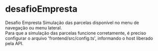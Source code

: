 # desafioEmpresta
Desafio Empresta
Simulação das parcelas disponível no menu de navegação ou menu lateral. <br>
Para que a simulação das parcelas funcione corretamente, é preciso configurar o arquivo 'frontend/src/config.ts', informando o host liberado pela API.
